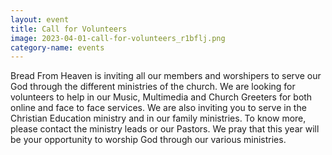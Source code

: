 ```yaml
---
layout: event
title: Call for Volunteers
image: 2023-04-01-call-for-volunteers_r1bflj.png
category-name: events
---
```


Bread From Heaven is inviting all our members and worshipers to serve our God through the different ministries of the church. We are looking for volunteers to help in our Music, Multimedia and Church Greeters for both online and face to face services. We are also inviting you to serve in the Christian Education ministry and in our family ministries. To know more, please contact the ministry leads or our Pastors. We pray that this year will be your opportunity to worship God through our various ministries. 
